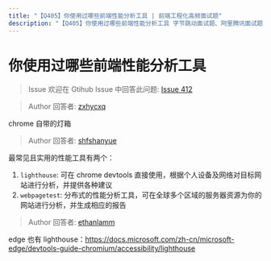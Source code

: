 ```yaml
---
title: "【Q405】你使用过哪些前端性能分析工具 | 前端工程化高频面试题"
description: "【Q405】你使用过哪些前端性能分析工具 字节跳动面试题、阿里腾讯面试题、美团小米面试题。"
---
```


# 你使用过哪些前端性能分析工具

> Issue
> 欢迎在 Gtihub Issue 中回答此问题: [Issue 412](https://github.com/shfshanyue/Daily-Question/issues/412)

> Author
> 回答者: [zxhycxq](https://github.com/zxhycxq)

chrome 自带的灯箱

> Author
> 回答者: [shfshanyue](https://github.com/shfshanyue)

最常见且实用的性能工具有两个：

1. `lighthouse`: 可在 chrome devtools 直接使用，根据个人设备及网络对目标网站进行分析，并提供各种建议
1. `webpagetest`: 分布式的性能分析工具，可在全球多个区域的服务器资源为你的网站进行分析，并生成相应的报告

> Author
> 回答者: [ethanlamm](https://github.com/ethanlamm)

edge 也有 lighthouse：https://docs.microsoft.com/zh-cn/microsoft-edge/devtools-guide-chromium/accessibility/lighthouse
